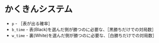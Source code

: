 # かくきんシステム

* `p` - ［表が出る確率］
* `b_time` - 表(Black)を選んだ側が勝つのに必要な、［黒勝ちだけでの対局数］
* `w_time` - 裏(White)を選んだ側が勝つのに必要な、［白勝ちだけでの対局数］
